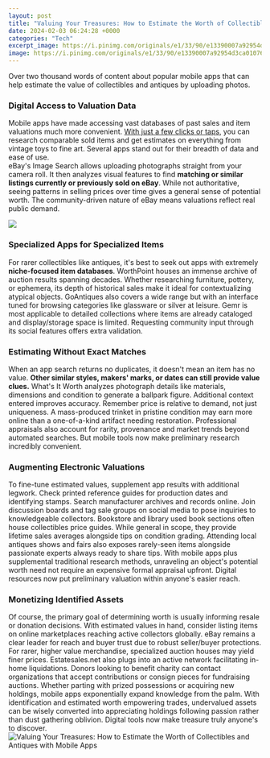 ```yaml
---
layout: post
title: "Valuing Your Treasures: How to Estimate the Worth of Collectibles and Antiques with Mobile Apps"
date: 2024-02-03 06:24:28 +0000
categories: "Tech"
excerpt_image: https://i.pinimg.com/originals/e1/33/90/e13390007a92954d3ca010765dfd03a5.jpg
image: https://i.pinimg.com/originals/e1/33/90/e13390007a92954d3ca010765dfd03a5.jpg
---
```


Over two thousand words of content about popular mobile apps that can help estimate the value of collectibles and antiques by uploading photos. 
### Digital Access to Valuation Data
Mobile apps have made accessing vast databases of past sales and item valuations much more convenient. [With just a few clicks or taps](https://store.fi.io.vn/womens-crass-christmas-gnome-matching-family-ugly-v-neck-t-shirt/men&), you can research comparable sold items and get estimates on everything from vintage toys to fine art. Several apps stand out for their breadth of data and ease of use.  
eBay's Image Search allows uploading photographs straight from your camera roll. It then analyzes visual features to find **matching or similar listings currently or previously sold on eBay**. While not authoritative, seeing patterns in selling prices over time gives a general sense of potential worth. The community-driven nature of eBay means valuations reflect real public demand.

![](https://i.pinimg.com/736x/94/37/42/94374241be46ce00602501883479eb34--selling-antiques-mobile-application.jpg)
### Specialized Apps for Specialized Items 
For rarer collectibles like antiques, it's best to seek out apps with extremely **niche-focused item databases**. WorthPoint houses an immense archive of auction results spanning decades. Whether researching furniture, pottery, or ephemera, its depth of historical sales make it ideal for contextualizing atypical objects. 
GoAntiques also covers a wide range but with an interface tuned for browsing categories like glassware or silver at leisure. Gemr is most applicable to detailed collections where items are already cataloged and display/storage space is limited. Requesting community input through its social features offers extra validation.
### Estimating Without Exact Matches
When an app search returns no duplicates, it doesn't mean an item has no value. **Other similar styles, makers' marks, or dates can still provide value clues.** What's It Worth analyzes photograph details like materials, dimensions and condition to generate a ballpark figure. Additional context entered improves accuracy.
Remember price is relative to demand, not just uniqueness. A mass-produced trinket in pristine condition may earn more online than a one-of-a-kind artifact needing restoration. Professional appraisals also account for rarity, provenance and market trends beyond automated searches. But mobile tools now make preliminary research incredibly convenient.
### Augmenting Electronic Valuations 
To fine-tune estimated values, supplement app results with additional legwork. Check printed reference guides for production dates and identifying stamps. Search manufacturer archives and records online. Join discussion boards and tag sale groups on social media to pose inquiries to knowledgeable collectors.
Bookstore and library used book sections often house collectibles price guides. While general in scope, they provide lifetime sales averages alongside tips on condition grading. Attending local antiques shows and fairs also exposes rarely-seen items alongside passionate experts always ready to share tips. 
With mobile apps plus supplemental traditional research methods, unraveling an object's potential worth need not require an expensive formal appraisal upfront. Digital resources now put preliminary valuation within anyone's easier reach.
### Monetizing Identified Assets 
Of course, the primary goal of determining worth is usually informing resale or donation decisions. With estimated values in hand, consider listing items on online marketplaces reaching active collectors globally. 
eBay remains a clear leader for reach and buyer trust due to robust seller/buyer protections. For rarer, higher value merchandise, specialized auction houses may yield finer prices. Estatesales.net also plugs into an active network facilitating in-home liquidations. Donors looking to benefit charity can contact organizations that accept contributions or consign pieces for fundraising auctions.
Whether parting with prized possessions or acquiring new holdings, mobile apps exponentially expand knowledge from the palm. With identification and estimated worth empowering trades, undervalued assets can be wisely converted into appreciating holdings following passion rather than dust gathering oblivion. Digital tools now make treasure truly anyone's to discover.
![Valuing Your Treasures: How to Estimate the Worth of Collectibles and Antiques with Mobile Apps](https://i.pinimg.com/originals/e1/33/90/e13390007a92954d3ca010765dfd03a5.jpg)